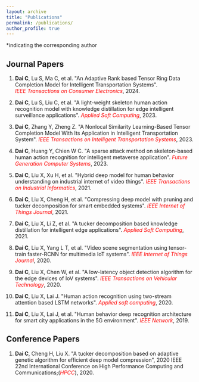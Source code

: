 ```yaml
---
layout: archive
title: "Publications"
permalink: /publications/
author_profile: true
---
```

*indicating the corresponding author

## Journal Papers
1. **Dai C**, Lu S,  Ma C, et al. "An Adaptive Rank based Tensor Ring Data Completion Model for Intelligent Transportation Systems". <span style="color: #FF0000"><i>IEEE Transactions on Consumer Electronics</i></span>, 2024.

2. **Dai C**, Lu S, Liu C, et al. "A light-weight skeleton human action recognition model with knowledge distillation for edge intelligent surveillance applications". <span style="color: #FF0000"><i>Applied Soft Computing</i></span>, 2023.

3. **Dai C**, Zhang Y, Zheng Z. "A Nonlocal Similarity Learning-Based Tensor Completion Model With Its Application in Intelligent Transportation System". <span style="color: #FF0000"><i>IEEE Transactions on Intelligent Transportation Systems</i></span>, 2023.

4. **Dai C**, Huang Y, Chien W C. "A sparse attack method on skeleton-based human action recognition for intelligent metaverse application". <span style="color: #FF0000"><i>Future Generation Computer Systems</i></span>, 2023.

5. **Dai C**, Liu X, Xu H, et al. "Hybrid deep model for human behavior understanding on industrial internet of video things". <span style="color: #FF0000"><i>IEEE Transactions on Industrial Informatics</i></span>, 2021.

6. **Dai C**, Liu X, Cheng H, et al. "Compressing deep model with pruning and tucker decomposition for smart embedded systems". <span style="color: #FF0000"><i>IEEE Internet of Things Journal</i></span>, 2021.

7. **Dai C**, Liu X, Li Z, et al. "A tucker decomposition based knowledge distillation for intelligent edge applications". <span style="color: #FF0000"><i>Applied Soft Computing</i></span>, 2021.

8. **Dai C**, Liu X, Yang L T, et al. "Video scene segmentation using tensor-train faster-RCNN for multimedia IoT systems". <span style="color: #FF0000"><i>IEEE Internet of Things Journal</i></span>, 2020.

9. **Dai C**, Liu X, Chen W, et al. "A low-latency object detection algorithm for the edge devices of IoV systems". <span style="color: #FF0000"><i>IEEE Transactions on Vehicular Technology</i></span>, 2020.

10. **Dai C**, Liu X, Lai J. "Human action recognition using two-stream attention based LSTM networks". <span style="color: #FF0000"><i>Applied soft computing</i></span>, 2020.

11. **Dai C**, Liu X, Lai J, et al. "Human behavior deep recognition architecture for smart city applications in the 5G environment". <span style="color: #FF0000"><i>IEEE Network</i></span>, 2019.

## Conference Papers
1. **Dai C**, Cheng H, Liu X. "A tucker decomposition based on adaptive genetic algorithm for efficient deep model compression", 2020 IEEE 22nd International Conference on High Performance Computing and Communications;(<span style="color: #FF0000"><i>HPCC</i></span>), 2020.